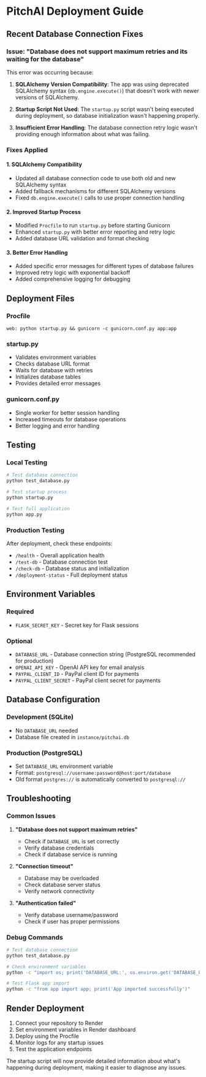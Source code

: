 # PitchAI Deployment Guide

## Recent Database Connection Fixes

### Issue: "Database does not support maximum retries and its waiting for the database"

This error was occurring because:

1. **SQLAlchemy Version Compatibility**: The app was using deprecated SQLAlchemy syntax (`db.engine.execute()`) that doesn't work with newer versions of SQLAlchemy.

2. **Startup Script Not Used**: The `startup.py` script wasn't being executed during deployment, so database initialization wasn't happening properly.

3. **Insufficient Error Handling**: The database connection retry logic wasn't providing enough information about what was failing.

### Fixes Applied

#### 1. SQLAlchemy Compatibility
- Updated all database connection code to use both old and new SQLAlchemy syntax
- Added fallback mechanisms for different SQLAlchemy versions
- Fixed `db.engine.execute()` calls to use proper connection handling

#### 2. Improved Startup Process
- Modified `Procfile` to run `startup.py` before starting Gunicorn
- Enhanced `startup.py` with better error reporting and retry logic
- Added database URL validation and format checking

#### 3. Better Error Handling
- Added specific error messages for different types of database failures
- Improved retry logic with exponential backoff
- Added comprehensive logging for debugging

## Deployment Files

### Procfile
```
web: python startup.py && gunicorn -c gunicorn.conf.py app:app
```

### startup.py
- Validates environment variables
- Checks database URL format
- Waits for database with retries
- Initializes database tables
- Provides detailed error messages

### gunicorn.conf.py
- Single worker for better session handling
- Increased timeouts for database operations
- Better logging and error handling

## Testing

### Local Testing
```bash
# Test database connection
python test_database.py

# Test startup process
python startup.py

# Test full application
python app.py
```

### Production Testing
After deployment, check these endpoints:
- `/health` - Overall application health
- `/test-db` - Database connection test
- `/check-db` - Database status and initialization
- `/deployment-status` - Full deployment status

## Environment Variables

### Required
- `FLASK_SECRET_KEY` - Secret key for Flask sessions

### Optional
- `DATABASE_URL` - Database connection string (PostgreSQL recommended for production)
- `OPENAI_API_KEY` - OpenAI API key for email analysis
- `PAYPAL_CLIENT_ID` - PayPal client ID for payments
- `PAYPAL_CLIENT_SECRET` - PayPal client secret for payments

## Database Configuration

### Development (SQLite)
- No `DATABASE_URL` needed
- Database file created in `instance/pitchai.db`

### Production (PostgreSQL)
- Set `DATABASE_URL` environment variable
- Format: `postgresql://username:password@host:port/database`
- Old format `postgres://` is automatically converted to `postgresql://`

## Troubleshooting

### Common Issues

1. **"Database does not support maximum retries"**
   - Check if `DATABASE_URL` is set correctly
   - Verify database credentials
   - Check if database service is running

2. **"Connection timeout"**
   - Database may be overloaded
   - Check database server status
   - Verify network connectivity

3. **"Authentication failed"**
   - Verify database username/password
   - Check if user has proper permissions

### Debug Commands

```bash
# Test database connection
python test_database.py

# Check environment variables
python -c "import os; print('DATABASE_URL:', os.environ.get('DATABASE_URL', 'Not set'))"

# Test Flask app import
python -c "from app import app; print('App imported successfully')"
```

## Render Deployment

1. Connect your repository to Render
2. Set environment variables in Render dashboard
3. Deploy using the Procfile
4. Monitor logs for any startup issues
5. Test the application endpoints

The startup script will now provide detailed information about what's happening during deployment, making it easier to diagnose any issues.
